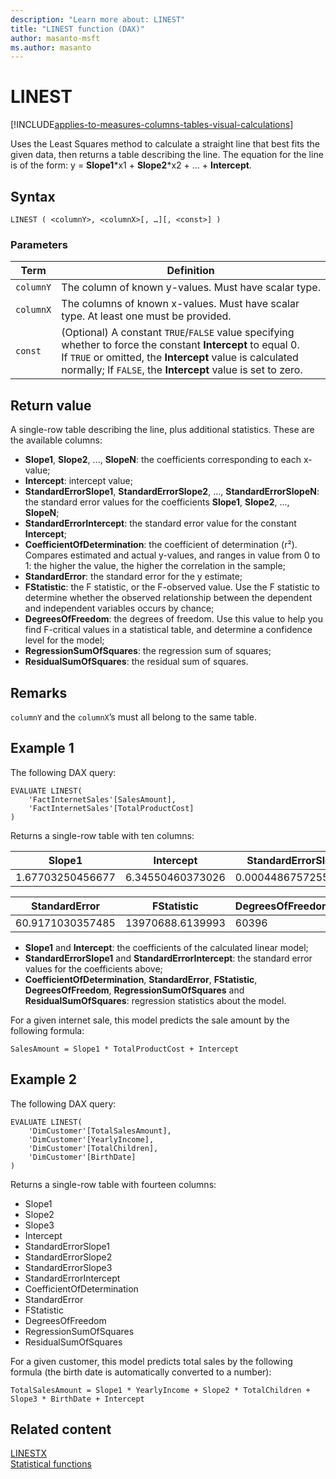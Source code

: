```yaml
---
description: "Learn more about: LINEST"
title: "LINEST function (DAX)"
author: masanto-msft
ms.author: masanto
---
```


# LINEST

[!INCLUDE[applies-to-measures-columns-tables-visual-calculations](includes/applies-to-measures-columns-tables-visual-calculations.md)]

Uses the Least Squares method to calculate a straight line that best fits the given data, then returns a table describing the line. The equation for the line is of the form: y = **Slope1**\*x1 + **Slope2**\*x2 + ... + **Intercept**.

## Syntax

```dax
LINEST ( <columnY>, <columnX>[, …][, <const>] )
```

### Parameters

|Term|Definition|
|--------|--------------|
|`columnY`|The column of known y-values. Must have scalar type.|
|`columnX`|The columns of known x-values. Must have scalar type. At least one must be provided.|
|`const`|(Optional) A constant `TRUE`/`FALSE` value specifying whether to force the constant **Intercept** to equal 0.</br>If `TRUE` or omitted, the **Intercept** value is calculated normally; If `FALSE`, the **Intercept** value is set to zero.|

## Return value

A single-row table describing the line, plus additional statistics. These are the available columns:

- **Slope1**, **Slope2**, ..., **SlopeN**: the coefficients corresponding to each x-value;
- **Intercept**: intercept value;
- **StandardErrorSlope1**, **StandardErrorSlope2**, ..., **StandardErrorSlopeN**: the standard error values for the coefficients **Slope1**, **Slope2**, ..., **SlopeN**;
- **StandardErrorIntercept**: the standard error value for the constant **Intercept**;
- **CoefficientOfDetermination**: the coefficient of determination (r²). Compares estimated and actual y-values, and ranges in value from 0 to 1: the higher the value, the higher the correlation in the sample;
- **StandardError**: the standard error for the y estimate;
- **FStatistic**: the F statistic, or the F-observed value. Use the F statistic to determine whether the observed relationship between the dependent and independent variables occurs by chance;
- **DegreesOfFreedom**: the degrees of freedom. Use this value to help you find F-critical values in a statistical table, and determine a confidence level for the model;
- **RegressionSumOfSquares**: the regression sum of squares;
- **ResidualSumOfSquares**: the residual sum of squares.

## Remarks

`columnY` and the `columnX`’s must all belong to the same table.

## Example 1

The following DAX query:

```dax
EVALUATE LINEST(
	'FactInternetSales'[SalesAmount],
	'FactInternetSales'[TotalProductCost]
)
```

Returns a single-row table with ten columns:

|Slope1|Intercept|StandardErrorSlope1|StandardErrorIntercept|CoefficientOfDetermination|
|-----|-----|-----|-----|-----|
|1.67703250456677|6.34550460373026|0.000448675725548806|0.279131821917317|0.995695557281456|

|StandardError|FStatistic|DegreesOfFreedom|RegressionSumOfSquares|ResidualSumOfSquares|
|-----|-----|-----|-----|-----|
|60.9171030357485|13970688.6139993|60396|51843736761.658|224123120.339218|

- **Slope1** and **Intercept**: the coefficients of the calculated linear model;
- **StandardErrorSlope1** and **StandardErrorIntercept**: the standard error values for the coefficients above;
- **CoefficientOfDetermination**, **StandardError**, **FStatistic**, **DegreesOfFreedom**, **RegressionSumOfSquares** and **ResidualSumOfSquares**: regression statistics about the model.

For a given internet sale, this model predicts the sale amount by the following formula:

```
SalesAmount = Slope1 * TotalProductCost + Intercept
```

## Example 2

The following DAX query:

```dax
EVALUATE LINEST(
	'DimCustomer'[TotalSalesAmount],
	'DimCustomer'[YearlyIncome],
	'DimCustomer'[TotalChildren],
	'DimCustomer'[BirthDate]
)
```

Returns a single-row table with fourteen columns:

- Slope1
- Slope2
- Slope3
- Intercept
- StandardErrorSlope1
- StandardErrorSlope2
- StandardErrorSlope3
- StandardErrorIntercept
- CoefficientOfDetermination
- StandardError
- FStatistic
- DegreesOfFreedom
- RegressionSumOfSquares
- ResidualSumOfSquares

For a given customer, this model predicts total sales by the following formula (the birth date is automatically converted to a number):

```
TotalSalesAmount = Slope1 * YearlyIncome + Slope2 * TotalChildren + Slope3 * BirthDate + Intercept
```

## Related content

[LINESTX](linestx-function-dax.md)  
[Statistical functions](statistical-functions-dax.md)  
